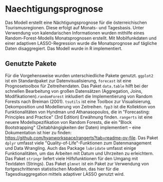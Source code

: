 # Naechtigungsprognose
Das Modell erstellt eine Nächtigungsprognose für die österreichischen Tourismusregionen. Diese erfolgt auf Monats- und Tagesbasis. Unter Verwendung von kalendarischen Informationen wurden mithilfe eines Random-Forest-Modells Monatsprognosen erstellt. Mit Mobilfunkdaten und einer adaptiven LASSO-Regression wurde die Monatsprognose auf tägliche Daten disaggregiert. Das Modell wurde in R implementiert.
## Genutzte Pakete
Für die Vorgehensweise wurden unterschiedliche Pakete genutzt. `ggplot2` ist ein Standardpaket zur Datenvisualisierung, `forecast` ist eine Prognosetoolbox für Zeitreihendaten. Das Paket `data.table` hilft bei der schnellen Bearbeitung von großen Datensätzen (Aggregation, Joins, Modifikationen).`randomForest` inkludiert die Implementierung von Random Forests nach Breiman (2001). `tsutils` ist eine Toolbox zur Visualisierung, Dekomposition und Modellierung von Zeitreihen. ``fpp3`` ist die Kollektion von Funktionalitäten von Hyndman und Athanasopoulos, die in "Forecasting: Principles and Practice" (3rd Edition) Erwähnung finden. `rangerts` ist eine neuere Modellspezifikation von Random Forests, die ein "Block Bootstrapping" (Zeitabhängigkeiten der Daten) implementiert – eine Dokumentation ist hier zu finden: <https://github.com/hyanworkspace/rangerts?tab=readme-ov-file>. Das Paket `dplyr` umfasst viele "Quality-of-Life"-Funktionen zum Datenmanagement und Data Wrangling. Auch das Package `lubridate` umfasst einige Funktionalitäten, um das Arbeiten mit Datum und Uhrzeiten zu erleichtern. Das Paket `stringr` liefert viele Hilfsfunktionen für den Umgang mit Textdaten (Strings). Das Paket `glmnet` ist ein Paket zur Verwendung von fortgeschrittenen statistischen Modellen, das hier für die Tagesdisaggregation mittels adaptiver LASSO genutzt wird.

